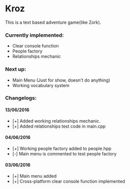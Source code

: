Kroz
====

This is a text based adventure game(like Zork).

### Currently implemented:
 * Clear console function
 * People factory
 * Relationships mechanic

### Next up:
 * Main Menu (Just for show, doesn't do anything)
 * Working vocabulary system

### Changelogs:
#### 13/06/2016
 * [+] Added working relationships mechanic.
 * [+] Added relationships test code in main.cpp
 
#### 04/06/2016
 * [+] Working people factory added to people.hpp
 * [-] Main menu is commented to test people factory

#### 03/06/2016
 * [+] Main menu added
 * [+] Cross-platform clear console function implemented
